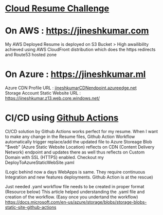 # [Cloud Resume Challenge](https://acloudguru.com/blog/engineering/cloudguruchallenge-your-resume-in-azure)

# On AWS : https://jineshkumar.com
My AWS Deployed Resume is deployed on S3 Bucket > High awailibility achieved using AWS CloudFront distribution which does the https redirects and Route53 hosted zone


# On Azure : https://jineshkumar.ml  
Azure CDN Profile URL : [jineshkumarCDNendpoint.azureedge.net](https://jineshkumarcdnendpoint.azureedge.net/)  
Storage Account Static Website URL : https://jineshkumar.z13.web.core.windows.net/

# CI/CD using [Github Actions](https://docs.microsoft.com/en-us/azure/storage/blobs/storage-blobs-static-site-github-actions)

CI/CD solution by Github Actions works perfect for my resume. When I want to make any change in the Resume files, Github Action Workflow automatically trigger replace/add the updated file to Azure Storeage Blob "$web" (Azure Static Website Location) reflects on CDN (Content Delivery Network) endpoint and updates there as well thus reflects on Custom Domain with SSL (HTTPS) enabled. Checkout my DeployToAzureStaticWebSite.yaml

(Logic behind now a days WebApps is same. They require continuous Integration and new features deployments. Github Action is at the rescue) 

Just needed .yaml workflow file needs to be created in proper format (Resource below)
This article helped understanding the .yaml file and creation of the workflow. (Easy once you undertand the workflow)  
https://docs.microsoft.com/en-us/azure/storage/blobs/storage-blobs-static-site-github-actions
